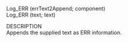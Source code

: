 ﻿   Log_ERR (errText2Append; component)     Log_ERR (text; text)          DESCRIPTION       Appends the supplied text as ERR information.      